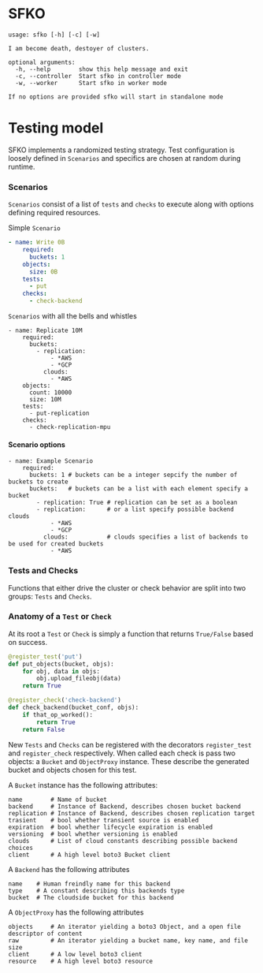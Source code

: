 # SFKO

```
usage: sfko [-h] [-c] [-w]

I am become death, destoyer of clusters.

optional arguments:
  -h, --help        show this help message and exit
  -c, --controller  Start sfko in controller mode
  -w, --worker      Start sfko in worker mode

If no options are provided sfko will start in standalone mode
```


# Testing model

SFKO implements a randomized testing strategy. Test configuration is loosely defined in `Scenarios` and specifics are chosen at random during runtime.

### Scenarios

`Scenarios` consist of a list of `tests` and `checks` to execute along with options defining required resources.

Simple `Scenario`

```yaml
- name: Write 0B
    required:
      buckets: 1
    objects:
      size: 0B
    tests:
      - put
    checks:
      - check-backend
```

`Scenarios` with all the bells and whistles

```
- name: Replicate 10M
    required:
      buckets:
        - replication:
            - *AWS
            - *GCP
          clouds:
            - *AWS
    objects:
      count: 10000
      size: 10M
    tests:
      - put-replication
    checks:
      - check-replication-mpu
```

#### Scenario options

```
- name: Example Scenario
    required:
      buckets: 1 # buckets can be a integer sepcify the number of buckets to create
      buckets:   # buckets can be a list with each element specify a bucket
      	- replication: True # replication can be set as a boolean
        - replication:		# or a list specify possible backend clouds
            - *AWS
            - *GCP
          clouds:			# clouds specifies a list of backends to be used for created buckets
            - *AWS
```

### Tests and Checks

Functions that either drive the cluster or check behavior are split into two groups: `Tests` and `Checks`.


### Anatomy of a `Test` or `Check`

At its root a `Test` or `Check` is simply a function that returns `True/False` based on success.
```python
@register_test('put')
def put_objects(bucket, objs):
    for obj, data in objs:
        obj.upload_fileobj(data)
    return True

```

```python
@register_check('check-backend')
def check_backend(bucket_conf, objs):
	if that_op_worked():
    	return True
    return False
```

New `Tests` and `Checks` can be registered with the decorators `register_test` and `register_check` respectively. When called each check is pass two objects: a `Bucket` and `ObjectProxy` instance. These describe the generated bucket and objects chosen for this test.

A `Bucket` instance has the following attributes:

```
name		# Name of bucket
backend		# Instance of Backend, describes chosen bucket backend
replication # Instance of Backend, describes chosen replication target
trasient	# bool whether transient source is enabled
expiration	# bool whether lifecycle expiration is enabled
versioning 	# bool whether versioning is enabled
clouds		# List of cloud constants describing possible backend choices
client		# A high level boto3 Bucket client
```
A `Backend` has the following attributes

```
name	# Human freindly name for this backend
type	# A constant describing this backends type
bucket	# The cloudside bucket for this backend
```

A `ObjectProxy` has the following attributes

```
objects		# An iterator yielding a boto3 Object, and a open file descriptor of content
raw			# An iterator yielding a bucket name, key name, and file size
client		# A low level boto3 client
resource	# A high level boto3 resource
```
